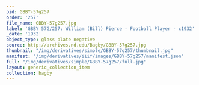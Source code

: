 ```yaml
---
pid: GBBY-57g257
order: '257'
file_name: GBBY-57g257.jpg
label: 'GBBY 57G/257: William (Bill) Pierce - Football Player - c1932'
_date: '1932'
object_type: glass plate negative
source: http://archives.nd.edu/Bagby/GBBY-57g257.jpg
thumbnail: "/img/derivatives/simple/GBBY-57g257/thumbnail.jpg"
manifest: "/img/derivatives/iiif/images/GBBY-57g257/manifest.json"
full: "/img/derivatives/simple/GBBY-57g257/full.jpg"
layout: generic_collection_item
collection: bagby
---
```


